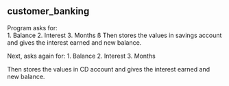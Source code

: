 ## customer_banking

Program asks for:  
    1. Balance
    2. Interest
    3. Months 
ß
Then stores the values in savings account and gives the interest earned and new balance. 

Next, asks again for:
    1. Balance
    2. Interest
    3. Months 

Then stores the values in CD account and gives the interest earned and new balance. 
